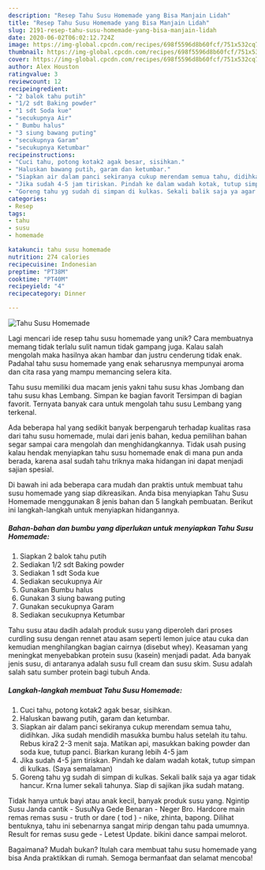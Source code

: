 ```yaml
---
description: "Resep Tahu Susu Homemade yang Bisa Manjain Lidah"
title: "Resep Tahu Susu Homemade yang Bisa Manjain Lidah"
slug: 2191-resep-tahu-susu-homemade-yang-bisa-manjain-lidah
date: 2020-06-02T06:02:12.724Z
image: https://img-global.cpcdn.com/recipes/698f5596d8b60fcf/751x532cq70/tahu-susu-homemade-foto-resep-utama.jpg
thumbnail: https://img-global.cpcdn.com/recipes/698f5596d8b60fcf/751x532cq70/tahu-susu-homemade-foto-resep-utama.jpg
cover: https://img-global.cpcdn.com/recipes/698f5596d8b60fcf/751x532cq70/tahu-susu-homemade-foto-resep-utama.jpg
author: Alex Houston
ratingvalue: 3
reviewcount: 12
recipeingredient:
- "2 balok tahu putih"
- "1/2 sdt Baking powder"
- "1 sdt Soda kue"
- "secukupnya Air"
- " Bumbu halus"
- "3 siung bawang puting"
- "secukupnya Garam"
- "secukupnya Ketumbar"
recipeinstructions:
- "Cuci tahu, potong kotak2 agak besar, sisihkan."
- "Haluskan bawang putih, garam dan ketumbar."
- "Siapkan air dalam panci sekiranya cukup merendam semua tahu, didihkan. Jika sudah mendidih masukka bumbu halus setelah itu tahu. Rebus kira2 2-3 menit saja. Matikan api, masukkan baking powder dan soda kue, tutup panci. Biarkan kurang lebih 4-5 jam"
- "Jika sudah 4-5 jam tiriskan. Pindah ke dalam wadah kotak, tutup simpan di kulkas. (Saya semalaman)"
- "Goreng tahu yg sudah di simpan di kulkas. Sekali balik saja ya agar tidak hancur. Krna lumer sekali tahunya. Siap di sajikan jika sudah matang."
categories:
- Resep
tags:
- tahu
- susu
- homemade

katakunci: tahu susu homemade 
nutrition: 274 calories
recipecuisine: Indonesian
preptime: "PT38M"
cooktime: "PT40M"
recipeyield: "4"
recipecategory: Dinner

---
```



![Tahu Susu Homemade](https://img-global.cpcdn.com/recipes/698f5596d8b60fcf/751x532cq70/tahu-susu-homemade-foto-resep-utama.jpg)

Lagi mencari ide resep tahu susu homemade yang unik? Cara membuatnya memang tidak terlalu sulit namun tidak gampang juga. Kalau salah mengolah maka hasilnya akan hambar dan justru cenderung tidak enak. Padahal tahu susu homemade yang enak seharusnya mempunyai aroma dan cita rasa yang mampu memancing selera kita.

Tahu susu memiliki dua macam jenis yakni tahu susu khas Jombang dan tahu susu khas Lembang. Simpan ke bagian favorit Tersimpan di bagian favorit. Ternyata banyak cara untuk mengolah tahu susu Lembang yang terkenal.

Ada beberapa hal yang sedikit banyak berpengaruh terhadap kualitas rasa dari tahu susu homemade, mulai dari jenis bahan, kedua pemilihan bahan segar sampai cara mengolah dan menghidangkannya. Tidak usah pusing kalau hendak menyiapkan tahu susu homemade enak di mana pun anda berada, karena asal sudah tahu triknya maka hidangan ini dapat menjadi sajian spesial.


Di bawah ini ada beberapa cara mudah dan praktis untuk membuat tahu susu homemade yang siap dikreasikan. Anda bisa menyiapkan Tahu Susu Homemade menggunakan 8 jenis bahan dan 5 langkah pembuatan. Berikut ini langkah-langkah untuk menyiapkan hidangannya.

<!--inarticleads1-->

##### Bahan-bahan dan bumbu yang diperlukan untuk menyiapkan Tahu Susu Homemade:

1. Siapkan 2 balok tahu putih
1. Sediakan 1/2 sdt Baking powder
1. Sediakan 1 sdt Soda kue
1. Sediakan secukupnya Air
1. Gunakan  Bumbu halus
1. Gunakan 3 siung bawang puting
1. Gunakan secukupnya Garam
1. Sediakan secukupnya Ketumbar


Tahu susu atau dadih adalah produk susu yang diperoleh dari proses curdling susu dengan rennet atau asam seperti lemon juice atau cuka dan kemudian menghilangkan bagian cairnya (disebut whey). Keasaman yang meningkat menyebabkan protein susu (kasein) menjadi padat. Ada banyak jenis susu, di antaranya adalah susu full cream dan susu skim. Susu adalah salah satu sumber protein bagi tubuh Anda. 

<!--inarticleads2-->

##### Langkah-langkah membuat Tahu Susu Homemade:

1. Cuci tahu, potong kotak2 agak besar, sisihkan.
1. Haluskan bawang putih, garam dan ketumbar.
1. Siapkan air dalam panci sekiranya cukup merendam semua tahu, didihkan. Jika sudah mendidih masukka bumbu halus setelah itu tahu. Rebus kira2 2-3 menit saja. Matikan api, masukkan baking powder dan soda kue, tutup panci. Biarkan kurang lebih 4-5 jam
1. Jika sudah 4-5 jam tiriskan. Pindah ke dalam wadah kotak, tutup simpan di kulkas. (Saya semalaman)
1. Goreng tahu yg sudah di simpan di kulkas. Sekali balik saja ya agar tidak hancur. Krna lumer sekali tahunya. Siap di sajikan jika sudah matang.


Tidak hanya untuk bayi atau anak kecil, banyak produk susu yang. Ngintip Susu Janda cantik - SusuNya Gede Benaran - Neger Bro. Hardcore main remas remas susu - truth or dare ( tod ) - nike, zhinta, bapong. Dilihat bentuknya, tahu ini sebenarnya sangat mirip dengan tahu pada umumnya. Result for remas susu gede - Letest Update. bikini dance sampai melorot. 

Bagaimana? Mudah bukan? Itulah cara membuat tahu susu homemade yang bisa Anda praktikkan di rumah. Semoga bermanfaat dan selamat mencoba!
